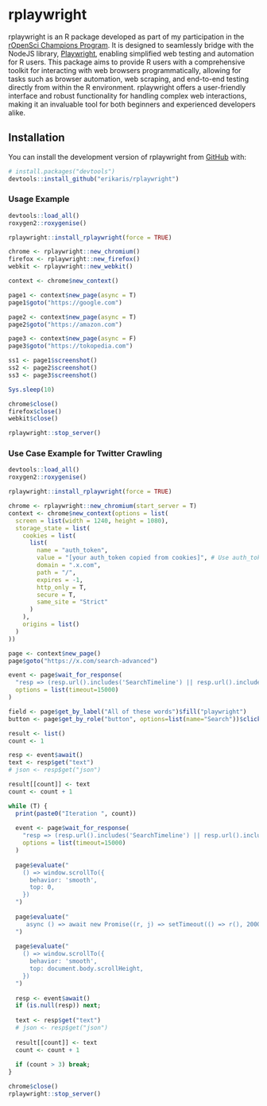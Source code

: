 
<!-- README.md is generated from README.Rmd. Please edit that file -->

# rplaywright

rplaywright is an R package developed as part of my participation in the
[rOpenSci Champions Program](https://ropensci.org/champions/). It is
designed to seamlessly bridge with the NodeJS library,
[Playwright](https://playwright.dev/), enabling simplified web testing
and automation for R users. This package aims to provide R users with a
comprehensive toolkit for interacting with web browsers
programmatically, allowing for tasks such as browser automation, web
scraping, and end-to-end testing directly from within the R environment.
rplaywright offers a user-friendly interface and robust functionality
for handling complex web interactions, making it an invaluable tool for
both beginners and experienced developers alike.

## Installation

You can install the development version of rplaywright from
[GitHub](https://github.com/) with:

``` r
# install.packages("devtools")
devtools::install_github("erikaris/rplaywright")
```

### Usage Example

``` r
devtools::load_all()
roxygen2::roxygenise()

rplaywright::install_rplaywright(force = TRUE)

chrome <- rplaywright::new_chromium()
firefox <- rplaywright::new_firefox()
webkit <- rplaywright::new_webkit()

context <- chrome$new_context()

page1 <- context$new_page(async = T)
page1$goto("https://google.com")

page2 <- context$new_page(async = T)
page2$goto("https://amazon.com")

page3 <- context$new_page(async = F)
page3$goto("https://tokopedia.com")

ss1 <- page1$screenshot()
ss2 <- page2$screenshot()
ss3 <- page3$screenshot()

Sys.sleep(10)

chrome$close()
firefox$close()
webkit$close()

rplaywright::stop_server()
```

### Use Case Example for Twitter Crawling

``` r
devtools::load_all()
roxygen2::roxygenise()

rplaywright::install_rplaywright(force = TRUE)

chrome <- rplaywright::new_chromium(start_server = T)
context <- chrome$new_context(options = list(
  screen = list(width = 1240, height = 1080),
  storage_state = list(
    cookies = list(
      list(
        name = "auth_token",
        value = "[your auth_token copied from cookies]", # Use auth_token from cookies
        domain = ".x.com",
        path = "/",
        expires = -1,
        http_only = T,
        secure = T,
        same_site = "Strict"
      )
    ),
    origins = list()
  )
))

page <- context$new_page()
page$goto("https://x.com/search-advanced")

event <- page$wait_for_response(
  "resp => (resp.url().includes('SearchTimeline') || resp.url().includes('TweetDetail')) && resp.status() === 200", 
  options = list(timeout=15000)
)

field <- page$get_by_label("All of these words")$fill("playwright")
button <- page$get_by_role("button", options=list(name="Search"))$click()

result <- list()
count <- 1

resp <- event$await()
text <- resp$get("text")
# json <- resp$get("json")

result[[count]] <- text
count <- count + 1

while (T) {
  print(paste0("Iteration ", count))
  
  event <- page$wait_for_response(
    "resp => (resp.url().includes('SearchTimeline') || resp.url().includes('TweetDetail')) && resp.status() === 200", 
    options = list(timeout=15000)
  )
  
  page$evaluate("
    () => window.scrollTo({
      behavior: 'smooth',
      top: 0,
    })
  ")
  
  page$evaluate("
     async () => await new Promise((r, j) => setTimeout(() => r(), 2000))
  ")
  
  page$evaluate("
    () => window.scrollTo({
      behavior: 'smooth',
      top: document.body.scrollHeight,
    })
  ")
  
  resp <- event$await()
  if (is.null(resp)) next;
  
  text <- resp$get("text")
  # json <- resp$get("json")
  
  result[[count]] <- text
  count <- count + 1
  
  if (count > 3) break;
}

chrome$close()
rplaywright::stop_server()
```
